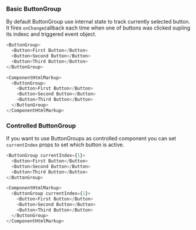 ### Basic ButtonGroup

By default ButtonGroup use internal state to track currently selected button. It fires `onChange`callback each time when one of buttons was clicked supling its indexc and triggered event object.

```js
<ButtonGroup>
  <Button>First Button</Button>
  <Button>Second Button</Button>
  <Button>Third Button</Button>
</ButtonGroup>
```

```js noeditor
<ComponentHtmlMarkup>
  <ButtonGroup>
    <Button>First Button</Button>
    <Button>Second Button</Button>
    <Button>Third Button</Button>
  </ButtonGroup>
</ComponentHtmlMarkup>
```

### Controlled ButtonGroup

If you want to use ButtonGroups as controlled component you can set `currentIndex` props to set which button is active.

```js
<ButtonGroup currentIndex={1}>
  <Button>First Button</Button>
  <Button>Second Button</Button>
  <Button>Third Button</Button>
</ButtonGroup>
```

```js noeditor
<ComponentHtmlMarkup>
  <ButtonGroup currentIndex={1}>
    <Button>First Button</Button>
    <Button>Second Button</Button>
    <Button>Third Button</Button>
  </ButtonGroup>
</ComponentHtmlMarkup>
```
